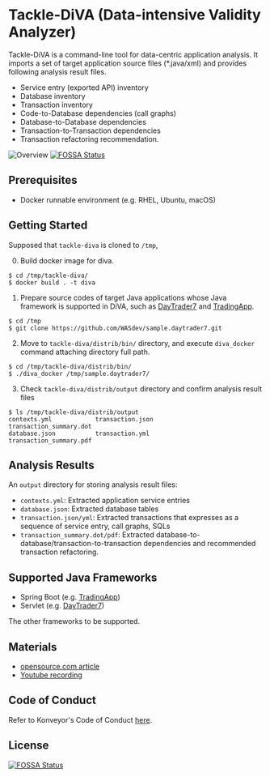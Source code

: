# Tackle-DiVA (Data-intensive Validity Analyzer)

Tackle-DiVA is a command-line tool for data-centric application analysis. It imports a set of target application source files (*.java/xml) and provides following analysis result files.

- Service entry (exported API) inventory 
- Database inventory
- Transaction inventory
- Code-to-Database dependencies (call graphs)
- Database-to-Database dependencies
- Transaction-to-Transaction dependencies
- Transaction refactoring recommendation.

![Overview](./docs/diva-overview.png)
[![FOSSA Status](https://app.fossa.com/api/projects/git%2Bgithub.com%2Fkonveyor%2Ftackle-diva.svg?type=shield)](https://app.fossa.com/projects/git%2Bgithub.com%2Fkonveyor%2Ftackle-diva?ref=badge_shield)

## Prerequisites
- Docker runnable environment (e.g. RHEL, Ubuntu, macOS)


## Getting Started

Supposed that `tackle-diva` is cloned to `/tmp`,

0. Build docker image for diva.
```
$ cd /tmp/tackle-diva/
$ docker build . -t diva
```

1. Prepare source codes of target Java applications whose Java framework is supported in DiVA, such as [DayTrader7](https://github.com/WASdev/sample.daytrader7) and [TradingApp](https://github.com/saud-aslam/trading-app).
   
```
$ cd /tmp
$ git clone https://github.com/WASdev/sample.daytrader7.git
```

2. Move to `tackle-diva/distrib/bin/` directory, and execute `diva_docker` command attaching directory full path.

```
$ cd /tmp/tackle-diva/distrib/bin/
$ ./diva_docker /tmp/sample.daytrader7/
```

3. Check `tackle-diva/distrib/output` directory and confirm analysis result files
```
$ ls /tmp/tackle-diva/distrib/output
contexts.yml            transaction.json        transaction_summary.dot
database.json           transaction.yml         transaction_summary.pdf
```

## Analysis Results
An `output` directory for storing analysis result files:

- `contexts.yml`: Extracted application service entries
- `database.json`: Extracted database tables
- `transaction.json/yml`: Extracted transactions that expresses as a sequence of service entry, call graphs, SQLs
- `transaction_summary.dot/pdf`: Extracted database-to-database/transaction-to-transaction dependencies and recommended transaction refactoring.

## Supported Java Frameworks

- Spring Boot (e.g. [TradingApp](https://github.com/saud-aslam/trading-app))
- Servlet  (e.g. [DayTrader7](https://github.com/WASdev/sample.daytrader7))
  
The other frameworks to be supported.

## Materials

- [opensource.com article](https://opensource.com/article/21/6/tackle-diva-kubernetes)
- [Youtube recording](https://youtu.be/UJi1tGFMw2M)


## Code of Conduct
Refer to Konveyor's Code of Conduct [here](https://github.com/konveyor/community/blob/main/CODE_OF_CONDUCT.md).


## License
[![FOSSA Status](https://app.fossa.com/api/projects/git%2Bgithub.com%2Fkonveyor%2Ftackle-diva.svg?type=large)](https://app.fossa.com/projects/git%2Bgithub.com%2Fkonveyor%2Ftackle-diva?ref=badge_large)